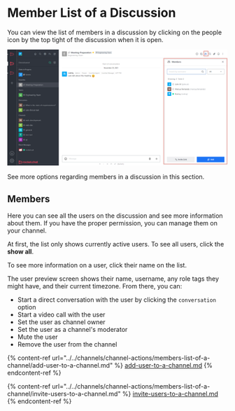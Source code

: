 # Member List of a Discussion

You can view the list of members in a discussion by clicking on the people icon by the top tight of the discussion when it is open.

![](<../../../../../.gitbook/assets/image (662) (1) (1).png>)

See more options regarding members in a discussion in this section.

## Members

Here you can see all the users on the discussion and see more information about them. If you have the proper permission, you can manage them on your channel.

At first, the list only shows currently active users. To see all users, click the **show all**.

To see more information on a user, click their name on the list.

The user preview screen shows their name, username, any role tags they might have, and their current timezone. From there, you can:

* Start a direct conversation with the user by clicking the `conversation` option
* Start a video call with the user
* Set the user as channel owner
* Set the user as a channel's moderator
* Mute the user
* Remove the user from the channel



{% content-ref url="../../channels/channel-actions/members-list-of-a-channel/add-user-to-a-channel.md" %}
[add-user-to-a-channel.md](../../channels/channel-actions/members-list-of-a-channel/add-user-to-a-channel.md)
{% endcontent-ref %}

{% content-ref url="../../channels/channel-actions/members-list-of-a-channel/invite-users-to-a-channel.md" %}
[invite-users-to-a-channel.md](../../channels/channel-actions/members-list-of-a-channel/invite-users-to-a-channel.md)
{% endcontent-ref %}
